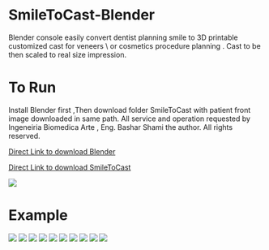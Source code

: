 # SmileToCast-Blender

Blender console easily convert dentist planning smile to 3D printable customized cast for veneers \ or cosmetics procedure planning .
Cast to be then scaled to real size impression.

# To Run
Install Blender first ,Then download folder SmileToCast with patient front image downloaded in same path.
All service and operation requested by Ingeneiria Biomedica Arte , Eng. Bashar Shami the author.
All rights reserved.

[Direct Link to download Blender](https://www.blender.org)

[Direct Link to download SmileToCast](https://github.com/basharbme/SmileToCast-Blender/tree/main/SmileToCast)



![](https://github.com/basharbme/Dental-Smile-Project/blob/main/Screenshot_1.png)

# Example

![](https://github.com/basharbme/SmileToCast-Blender/blob/main/2.PNG)
![](https://github.com/basharbme/SmileToCast-Blender/blob/main/Example/1.PNG)
![](https://github.com/basharbme/SmileToCast-Blender/blob/main/Example/2.PNG)
![](https://github.com/basharbme/SmileToCast-Blender/blob/main/Example/ttttt.PNG)
![](https://github.com/basharbme/SmileToCast-Blender/blob/main/Example/ddddeeedd.PNG)
![](https://github.com/basharbme/SmileToCast-Blender/blob/main/Example/yyyyy.PNG)
![](https://github.com/basharbme/SmileToCast-Blender/blob/main/Example/fffddd.PNG)
![](https://github.com/basharbme/SmileToCast-Blender/blob/main/Example/hhhtttg.PNG)
![](https://github.com/basharbme/SmileToCast-Blender/blob/main/Example/yyy.PNG)
![](https://github.com/basharbme/SmileToCast-Blender/blob/main/Example/f.PNG)

 

